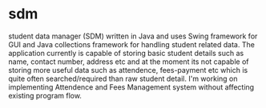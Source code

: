 # sdm
student data manager (SDM) written in Java and uses Swing framework for GUI and Java collections framework for handling student related data.
The application currently is capable of storing basic student details such as name, contact number, address etc and at the moment its not capable of storing more useful data such as attendence, fees-payment etc which is quite often searched/required than raw student detail. I'm working on implementing Attendence and Fees Management system without affecting existing program flow.
